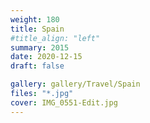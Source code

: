 ```yaml
---
weight: 180
title: Spain
#title_align: "left"
summary: 2015
date: 2020-12-15
draft: false

gallery: gallery/Travel/Spain
files: "*.jpg"
cover: IMG_0551-Edit.jpg
---
```

